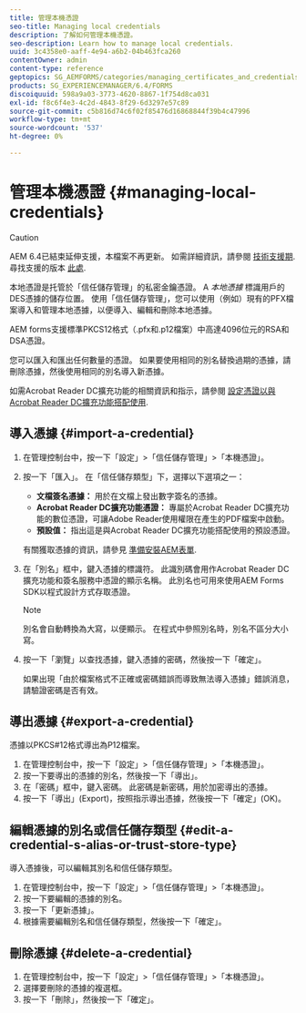 ```yaml
---
title: 管理本機憑證
seo-title: Managing local credentials
description: 了解如何管理本機憑證。
seo-description: Learn how to manage local credentials.
uuid: 3c4358e0-aaff-4e94-a6b2-04b463fca260
contentOwner: admin
content-type: reference
geptopics: SG_AEMFORMS/categories/managing_certificates_and_credentials
products: SG_EXPERIENCEMANAGER/6.4/FORMS
discoiquuid: 598a9a03-3773-4620-8867-1f754d8ca031
exl-id: f8c6f4e3-4c2d-4843-8f29-6d3297e57c89
source-git-commit: c5b816d74c6f02f85476d16868844f39b4c47996
workflow-type: tm+mt
source-wordcount: '537'
ht-degree: 0%

---
```


# 管理本機憑證 {#managing-local-credentials}

>[!CAUTION]
>
>AEM 6.4已結束延伸支援，本檔案不再更新。 如需詳細資訊，請參閱 [技術支援期](https://helpx.adobe.com//tw/support/programs/eol-matrix.html). 尋找支援的版本 [此處](https://experienceleague.adobe.com/docs/).

本地憑證是托管於「信任儲存管理」的私密金鑰憑證。 A *本地憑據* 標識用戶的DES憑據的儲存位置。 使用「信任儲存管理」，您可以使用（例如）現有的PFX檔案導入和管理本地憑據，以便導入、編輯和刪除本地憑據。

AEM forms支援標準PKCS12格式（.pfx和.p12檔案）中高達4096位元的RSA和DSA憑證。

您可以匯入和匯出任何數量的憑證。 如果要使用相同的別名替換過期的憑據，請刪除憑據，然後使用相同的別名導入新憑據。

如需Acrobat Reader DC擴充功能的相關資訊和指示，請參閱 [設定憑證以與Acrobat Reader DC擴充功能搭配使用](/help/forms/using/admin-help/configuring-credentials-acrobat-reader-dc.md#configuring-credentials-for-use-with-acrobat-reader-dc-extensions).

## 導入憑據 {#import-a-credential}

1. 在管理控制台中，按一下「設定」>「信任儲存管理」>「本機憑證」。
1. 按一下「匯入」。 在「信任儲存類型」下，選擇以下選項之一：

   * **文檔簽名憑據：** 用於在文檔上發出數字簽名的憑據。
   * **Acrobat Reader DC擴充功能憑證：** 專屬於Acrobat Reader DC擴充功能的數位憑證，可讓Adobe Reader使用權限在產生的PDF檔案中啟動。
   * **預設值：** 指出這是與Acrobat Reader DC擴充功能搭配使用的預設憑證。

   有關獲取憑據的資訊，請參見 [準備安裝AEM表單](https://www.adobe.com/go/learn_aemforms_prepareInstallsingle_63).

1. 在「別名」框中，鍵入憑據的標識符。 此識別碼會用作Acrobat Reader DC擴充功能和簽名服務中憑證的顯示名稱。 此別名也可用來使用AEM Forms SDK以程式設計方式存取憑證。

   >[!NOTE]
   >
   >別名會自動轉換為大寫，以便顯示。 在程式中參照別名時，別名不區分大小寫。

1. 按一下「瀏覽」以查找憑據，鍵入憑據的密碼，然後按一下「確定」。

   如果出現「由於檔案格式不正確或密碼錯誤而導致無法導入憑據」錯誤消息，請驗證密碼是否有效。

## 導出憑據 {#export-a-credential}

憑據以PKCS#12格式導出為P12檔案。

1. 在管理控制台中，按一下「設定」>「信任儲存管理」>「本機憑證」。
1. 按一下要導出的憑據的別名，然後按一下「導出」。
1. 在「密碼」框中，鍵入密碼。 此密碼是新密碼，用於加密導出的憑據。
1. 按一下「導出」(Export)，按照指示導出憑據，然後按一下「確定」(OK)。

## 編輯憑據的別名或信任儲存類型 {#edit-a-credential-s-alias-or-trust-store-type}

導入憑據後，可以編輯其別名和信任儲存類型。

1. 在管理控制台中，按一下「設定」>「信任儲存管理」>「本機憑證」。
1. 按一下要編輯的憑據的別名。
1. 按一下「更新憑據」。
1. 根據需要編輯別名和信任儲存類型，然後按一下「確定」。

## 刪除憑據 {#delete-a-credential}

1. 在管理控制台中，按一下「設定」>「信任儲存管理」>「本機憑證」。
1. 選擇要刪除的憑據的複選框。
1. 按一下「刪除」，然後按一下「確定」。

